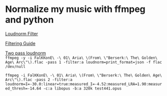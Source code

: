 # Normalize my music with ffmpeg and python

[Loudnorm Filter](https://ffmpeg.org/ffmpeg-filters.html#loudnorm)  

[Filtering Guide](https://trac.ffmpeg.org/wiki/FilteringGuide)  


[Two pass loudnorm](https://superuser.com/a/1312885)  
`ffmpeg -y -i FalKKonE\ -\ 01\ Aria\ \(From\ \"Berserk:\ The\ Golden\ Age\ Arc\"\).flac -pass 1 -filter:a loudnorm=print_format=json -f flac /dev/null`  

`ffmpeg -i FalKKonE\ -\ 01\ Aria\ \(From\ \"Berserk:\ The\ Golden\ Age\ Arc\"\).flac -pass 2 -filter:a loudnorm=I=-30.0:linear=true:measured_I=-4.52:measured_LRA=1.90:measured_thresh=-14.64 -c:a libopus -b:a 320k test441.opus`  



